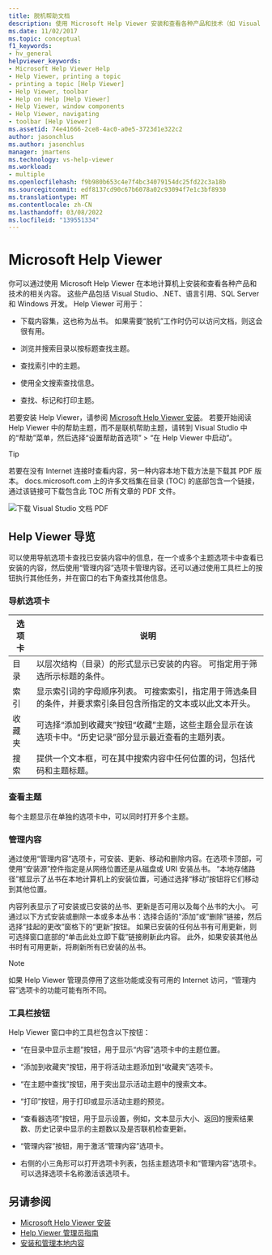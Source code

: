 ```yaml
---
title: 脱机帮助文档
description: 使用 Microsoft Help Viewer 安装和查看各种产品和技术（如 Visual Studio 和 .NET）的脱机帮助文档。
ms.date: 11/02/2017
ms.topic: conceptual
f1_keywords:
- hv_general
helpviewer_keywords:
- Microsoft Help Viewer Help
- Help Viewer, printing a topic
- printing a topic [Help Viewer]
- Help Viewer, toolbar
- Help on Help [Help Viewer]
- Help Viewer, window components
- Help Viewer, navigating
- toolbar [Help Viewer]
ms.assetid: 74e41666-2ce8-4ac0-a0e5-3723d1e322c2
author: jasonchlus
ms.author: jasonchlus
manager: jmartens
ms.technology: vs-help-viewer
ms.workload:
- multiple
ms.openlocfilehash: f9b980b653c4e7f4bc34079154dc25fd22c3a18b
ms.sourcegitcommit: edf8137cd90c67b6078a02c93094f7e1c3bf8930
ms.translationtype: MT
ms.contentlocale: zh-CN
ms.lasthandoff: 03/08/2022
ms.locfileid: "139551334"
---
```

# <a name="microsoft-help-viewer"></a>Microsoft Help Viewer

你可以通过使用 Microsoft Help Viewer 在本地计算机上安装和查看各种产品和技术的相关内容。 这些产品包括 Visual Studio、.NET、语言引用、SQL Server 和 Windows 开发。 Help Viewer 可用于：

- 下载内容集，这也称为丛书。 如果需要“脱机”工作时仍可以访问文档，则这会很有用。

- 浏览并搜索目录以按标题查找主题。

- 查找索引中的主题。

- 使用全文搜索查找信息。

- 查找、标记和打印主题。

若要安装 Help Viewer，请参阅 [Microsoft Help Viewer 安装](../help-viewer/installation.md)。 若要开始阅读 Help Viewer 中的帮助主题，而不是联机帮助主题，请转到 Visual Studio 中的“帮助”菜单，然后选择“设置帮助首选项” > “在 Help Viewer 中启动”。

> [!TIP]
> 若要在没有 Internet 连接时查看内容，另一种内容本地下载方法是下载其 PDF 版本。 docs.microsoft.com 上的许多文档集在目录 (TOC) 的底部包含一个链接，通过该链接可下载包含此 TOC 所有文章的 PDF 文件。
>
> ![下载 Visual Studio 文档 PDF](media/overview/download-pdf.png)

## <a name="help-viewer-tour"></a>Help Viewer 导览

可以使用导航选项卡查找已安装内容中的信息，在一个或多个主题选项卡中查看已安装的内容，然后使用“管理内容”选项卡管理内容。还可以通过使用工具栏上的按钮执行其他任务，并在窗口的右下角查找其他信息。

### <a name="navigation-tabs"></a>导航选项卡

|选项卡|说明|
|---|-----------|
|目录|以层次结构（目录）的形式显示已安装的内容。 可指定用于筛选所示标题的条件。|
|索引|显示索引词的字母顺序列表。 可搜索索引，指定用于筛选条目的条件，并要求索引条目包含所指定的文本或以此文本开头。|
|收藏夹|可选择“添加到收藏夹”按钮“收藏”主题，这些主题会显示在该选项卡中。“历史记录”部分显示最近查看的主题列表。|
|搜索|提供一个文本框，可在其中搜索内容中任何位置的词，包括代码和主题标题。|

### <a name="view-topics"></a>查看主题

每个主题显示在单独的选项卡中，可以同时打开多个主题。

### <a name="manage-content"></a>管理内容

通过使用“管理内容”选项卡，可安装、更新、移动和删除内容。在选项卡顶部，可使用“安装源”控件指定是从网络位置还是从磁盘或 URI 安装丛书。 “本地存储路径”框显示了丛书在本地计算机上的安装位置，可通过选择“移动”按钮将它们移动到其他位置。

内容列表显示了可安装或已安装的丛书、更新是否可用以及每个丛书的大小。 可通过以下方式安装或删除一本或多本丛书：选择合适的“添加”或“删除”链接，然后选择“挂起的更改”窗格下的“更新”按钮。 如果已安装的任何丛书有可用更新，则可选择窗口底部的“单击此处立即下载”链接刷新此内容。 此外，如果安装其他丛书时有可用更新，将刷新所有已安装的丛书。

> [!NOTE]
> 如果 Help Viewer 管理员停用了这些功能或没有可用的 Internet 访问，“管理内容”选项卡的功能可能有所不同。

### <a name="toolbar-buttons"></a>工具栏按钮

Help Viewer 窗口中的工具栏包含以下按钮：

- “在目录中显示主题”按钮，用于显示“内容”选项卡中的主题位置。

- “添加到收藏夹”按钮，用于将活动主题添加到“收藏夹”选项卡。

- “在主题中查找”按钮，用于突出显示活动主题中的搜索文本。

- “打印”按钮，用于打印或显示活动主题的预览。

- “查看器选项”按钮，用于显示设置，例如，文本显示大小、返回的搜索结果数、历史记录中显示的主题数以及是否联机检查更新。

- “管理内容”按钮，用于激活“管理内容”选项卡。

- 右侧的小三角形可以打开选项卡列表，包括主题选项卡和“管理内容”选项卡。可以选择选项卡名称激活该选项卡。

## <a name="see-also"></a>另请参阅

- [Microsoft Help Viewer 安装](../help-viewer/installation.md)
- [Help Viewer 管理员指南](../help-viewer/administrator-guide.md)
- [安装和管理本地内容](../help-viewer/install-manage-local-content.md)
